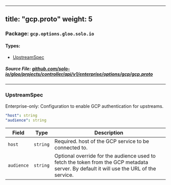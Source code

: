 
---
title: "gcp.proto"
weight: 5
---

<!-- Code generated by solo-kit. DO NOT EDIT. -->


### Package: `gcp.options.gloo.solo.io` 
#### Types:


- [UpstreamSpec](#upstreamspec)
  



##### Source File: [github.com/solo-io/gloo/projects/controller/api/v1/enterprise/options/gcp/gcp.proto](https://github.com/solo-io/gloo/blob/main/projects/controller/api/v1/enterprise/options/gcp/gcp.proto)





---
### UpstreamSpec

 
Enterprise-only: Configuration to enable GCP authentication for upstreams.

```yaml
"host": string
"audience": string

```

| Field | Type | Description |
| ----- | ---- | ----------- | 
| `host` | `string` | Required. host of the GCP service to be connected to. |
| `audience` | `string` | Optional override for the audience used to fetch the token from the GCP metadata server. By default it will use the URL of the service. |





<!-- Start of HubSpot Embed Code -->
<script type="text/javascript" id="hs-script-loader" async defer src="//js.hs-scripts.com/5130874.js"></script>
<!-- End of HubSpot Embed Code -->
